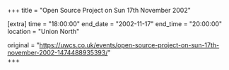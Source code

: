+++
title = "Open Source Project on Sun 17th November 2002"

[extra]
time = "18:00:00"
end_date = "2002-11-17"
end_time = "20:00:00"
location = "Union North"

original = "https://uwcs.co.uk/events/open-source-project-on-sun-17th-november-2002-1474488935393/"    
+++



